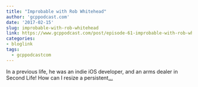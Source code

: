 ```yaml
---
title: "Improbable with Rob Whitehead"
author: 'gcppodcast.com'
date: '2017-02-15'
slug: improbable-with-rob-whitehead
link: https://www.gcppodcast.com/post/episode-61-improbable-with-rob-whitehead/
categories:
- bloglink
tags:
  - gcppodcastcom
---
```


In a previous life, he was an indie iOS developer, and an arms dealer in Second Life! How can I resize a persistent[... <i class="fas fa-external-link-alt"></i>](https://www.gcppodcast.com/post/episode-61-improbable-with-rob-whitehead/)

